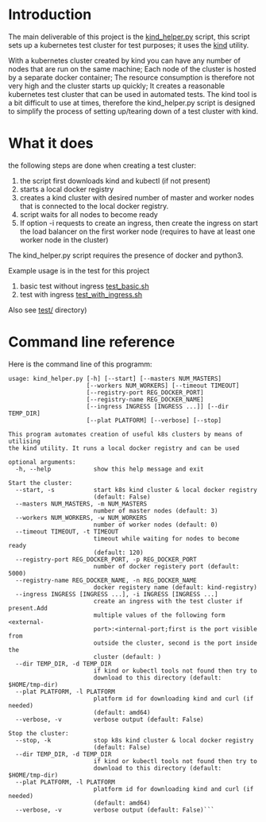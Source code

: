 
# Introduction

The main deliverable of this project is the [kind\_helper.py](https://github.com/MoserMichael/kind-helper/blob/master/kind_helper.py) script, this script sets up a kubernetes test cluster for test purposes; it uses the [kind](https://kubernetes.io/docs/setup/learning-environment/kind/) utility.

With a kubernetes cluster created by kind you can have any number of nodes that are run on the same machine; Each node of the cluster is hosted by a separate docker container; The resource consumption is therefore not very high and the cluster starts up quickly; It creates a reasonable kubernetes test cluster that can be used in automated tests. The kind tool is a bit difficult to use at times, therefore the kind\_helper.py script is designed to simplify the process of setting up/tearing down of a test cluster with kind.

# What it does

the following steps are done when creating a test cluster:

1. the script first downloads kind and kubectl (if not present)
2. starts a local docker registry 
3. creates a kind cluster with desired number of master and worker nodes that is connected to the local docker registry.
4. script waits for all nodes to become ready
5. If option -i requests to create an ingress, then create the ingress on start the load balancer on the first worker node (requires to have at least one worker node in the cluster)

The kind\_helper.py script requires the presence of docker and python3.

Example usage is in the test for this project 

1. basic test without ingress [test\_basic.sh](https://github.com/MoserMichael/kind-helper/blob/master/test/test_basic.sh) 
2. test with ingress [test\_with\_ingress.sh](https://github.com/MoserMichael/kind-helper/blob/master/test/test_with_ingress.sh)  

Also see [test/](https://github.com/MoserMichael/kind-helper/tree/master/test) directory)

# Command line reference

Here is the command line of this programm:

```
usage: kind_helper.py [-h] [--start] [--masters NUM_MASTERS]
                      [--workers NUM_WORKERS] [--timeout TIMEOUT]
                      [--registry-port REG_DOCKER_PORT]
                      [--registry-name REG_DOCKER_NAME]
                      [--ingress INGRESS [INGRESS ...]] [--dir TEMP_DIR]
                      [--plat PLATFORM] [--verbose] [--stop]

This program automates creation of useful k8s clusters by means of utilising
the kind utility. It runs a local docker registry and can be used

optional arguments:
  -h, --help            show this help message and exit

Start the cluster:
  --start, -s           start k8s kind cluster & local docker registry
                        (default: False)
  --masters NUM_MASTERS, -m NUM_MASTERS
                        number of master nodes (default: 3)
  --workers NUM_WORKERS, -w NUM_WORKERS
                        number of worker nodes (default: 0)
  --timeout TIMEOUT, -t TIMEOUT
                        timeout while waiting for nodes to become ready
                        (default: 120)
  --registry-port REG_DOCKER_PORT, -p REG_DOCKER_PORT
                        number of docker registery port (default: 5000)
  --registry-name REG_DOCKER_NAME, -n REG_DOCKER_NAME
                        docker registery name (default: kind-registry)
  --ingress INGRESS [INGRESS ...], -i INGRESS [INGRESS ...]
                        create an ingress with the test cluster if present.Add
                        multiple values of the following form <external-
                        port>:<internal-port;first is the port visible from
                        outside the cluster, second is the port inside the
                        cluster (default: )
  --dir TEMP_DIR, -d TEMP_DIR
                        if kind or kubectl tools not found then try to
                        download to this directory (default: $HOME/tmp-dir)
  --plat PLATFORM, -l PLATFORM
                        platform id for downloading kind and curl (if needed)
                        (default: amd64)
  --verbose, -v         verbose output (default: False)

Stop the cluster:
  --stop, -k            stop k8s kind cluster & local docker registry
                        (default: False)
  --dir TEMP_DIR, -d TEMP_DIR
                        if kind or kubectl tools not found then try to
                        download to this directory (default: $HOME/tmp-dir)
  --plat PLATFORM, -l PLATFORM
                        platform id for downloading kind and curl (if needed)
                        (default: amd64)
  --verbose, -v         verbose output (default: False)```

